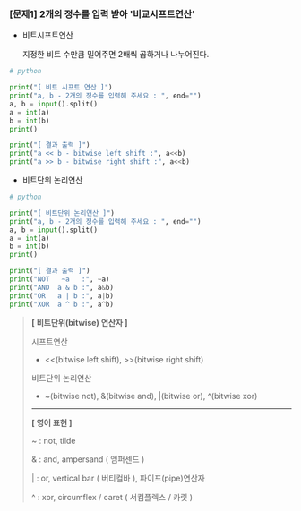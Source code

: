 ### [문제1] 2개의 정수를 입력 받아 '비교시프트연산'

* 비트시프트연산

  지정한 비트 수만큼 밀어주면 2배씩 곱하거나 나누어진다.

```python
# python

print("[ 비트 시프트 연산 ]")
print("a, b - 2개의 정수를 입력해 주세요 : ", end="")
a, b = input().split()
a = int(a)
b = int(b)
print()

print("[ 결과 출력 ]")
print("a << b - bitwise left shift :", a<<b)
print("a >> b - bitwise right shift :", a<<b)
```







* 비트단위 논리연산

```python
# python

print("[ 비트단위 논리연산 ]")
print("a, b - 2개의 정수를 입력해 주세요 : ", end="")
a, b = input().split()
a = int(a)
b = int(b)
print()

print("[ 결과 출력 ]")
print("NOT   ~a   :", ~a)
print("AND  a & b :", a&b)
print("OR   a | b :", a|b)
print("XOR  a ^ b :", a^b)
```





> **[ 비트단위(bitwise) 연산자 ]**
>
> 시프트연산
>
> * <<(bitwise left shift), >>(bitwise right shift)
>
> 비트단위 논리연산
>
> * ~(bitwise not),  &(bitwise and),  |(bitwise or),   ^(bitwise xor)
>
> ---
>
> **[ 영어 표현 ]**
>
> ~   : not, tilde
>
> &   : and, ampersand ( 앰퍼센드 )
>
> |   : or, vertical bar ( 버티컬바 ), 파이프(pipe)연산자
>
> ^   : xor, circumflex / caret ( 서컴플렉스 / 카릿 )

